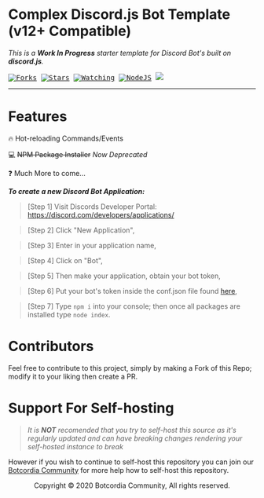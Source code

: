 Complex Discord.js Bot Template (v12+ Compatible)
=
_This is a **Work In Progress** starter template for Discord Bot's built on **discord.js**._

<kbd>[![Forks](https://img.shields.io/github/forks/cybercdn/Complex-DiscordJS-Bot-Template?color=blue&label=Total%20Forks&logoColor=blue&style=social)](https://github.com/CyberCDN/Simple-DJS-Template)
[![Stars](https://img.shields.io/github/stars/cybercdn/Simple-DJS-Template?color=blue&label=Total%20Stars&logoColor=blue&style=social)]()
[![Watching](https://img.shields.io/github/watchers/CyberCDN/Simple-DJS-Template?label=Total%20Watching&logoColor=blue&style=social)]()
[![NodeJS](https://img.shields.io/badge/NodeJS-v12.19.0-black?&maxAge=3600&style=social&logo=node.js)](https://nodejs.org/)
![](https://api.ghprofile.me/view?username=CyberCDN-Complex-DiscordJS-Bot-Template&style=plastic)
</kbd>

---
Features
=
:fire: Hot-reloading Commands/Events 

:computer: ~~NPM Package Installer~~ *Now Deprecated* 

:question: Much More to come...

***To create a new Discord Bot Application:***

 
> [Step 1] Visit Discords Developer Portal: https://discord.com/developers/applications/

> [Step 2] Click "New Application", 

> [Step 3] Enter in your application name,

> [Step 4] Click on "Bot", 

> [Step 5] Then make your application, obtain your bot token,

> [Step 6] Put your bot's token inside the conf.json file found [here](https://github.com/CyberCDN/Simple-DJS-Template/blob/main/Settings/conf.json),

> [Step 7] Type `npm i` into your console; then once all packages are installed type `node index`.  

Contributors
=
Feel free to contribute to this project, simply by making a Fork of this Repo; modify it to your liking then create a PR.

Support For Self-hosting
=
> *It is **__NOT__** recomended that you try to self-host this source as it's regularly updated and can have breaking changes rendering your self-hosted instance to break*

However if you wish to continue to self-host this repository you can join our [Botcordia Community](https://top.gg/servers/776733782560473099/join) for more help how to self-host this repository.


 <p style="text-align: center;">Copyright &copy; 2020 Botcordia Community, All rights reserved.</p>
